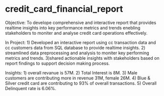 # credit_card_financial_report
Objective: To develope comprehensive and interactive report that provides realtime insights into key performance metrics
          and trends enebling stakeholders to moniter and analyse credit card operations effectively.

In Project:
          1) Developed an interactive report using cc transaction data and cc customers data from SQL database to provide realtime insights.
          2) streamlined data preprocessing and analysis to moniter key performing metrics and trends.
          3)shared actionable insights with stakeholders based on report findings to support decision making process.

Insights:
          1) overall revanue is 57M.
          2) Total Interest is 8M.
          3) Male customers are contributing more in revenue 31M, female 26M.
          4) Blue & Silver credit card are contributing to 93% of overall transactions.
          5) Overall Delinquent rate is 6.06%.


          
